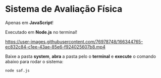 # Sistema de Avaliação Física

Apenas em **JavaScript**!

Executado em **Node.js** no terminal!


https://user-images.githubusercontent.com/76978748/166344765-ec832c84-c1ee-43ae-85e6-f924025607b8.mp4


Baixe a pasta **system**, **abra** a pasta pelo o **terminal** e **execute** o comando abaixo para rodar o sistema:

```shell
node saf.js
```

